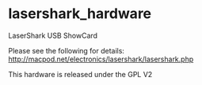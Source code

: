 lasershark_hardware
===================

LaserShark USB ShowCard

Please see the following for details:
http://macpod.net/electronics/lasershark/lasershark.php

This hardware is released under the GPL V2 
